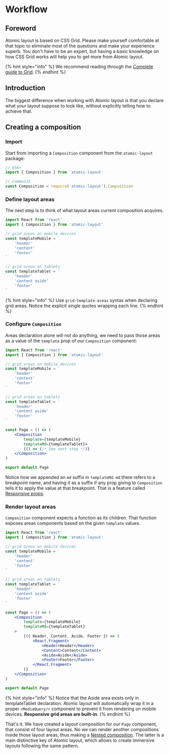 # Workflow

## Foreword

Atomic layout is based on CSS Grid. Please make yourself comfortable at that topic to eliminate most of the questions and make your experience superb. You don't have to be an expert, but having a basic knowledge on how CSS Grid works will help you to get more from Atomic layout.

{% hint style="info" %}
We recommend reading through the [Complete guide to Grid](https://css-tricks.com/snippets/css/complete-guide-grid).
{% endhint %}

## Introduction

The biggest difference when working with Atomic layout is that you declare what your layout suppose to look like, without explicitly telling how to achieve that.

## Creating a composition

### Import

Start from importing a `Composition` component from the `atomic-layout` package:

```jsx
// ES6+
import { Composition } from 'atomic-layout'

// CommonJS
const Composition = require('atomic-layout').Composition
```

### Define layout areas

The next step is to think of what layout areas current composition acquires.

```jsx
import React from 'react'
import { Composition } from 'atomic-layout'

// grid areas on mobile devices
const templateMobile = `
    'header'
    'content'
    'footer'
`

// grid areas on tablets
const templateTablet = `
    'header'
    'content aside'
    'footer'
`
```

{% hint style="info" %}
Use `grid-template-areas` syntax when declaring grid areas. Notice the explicit single quotes wrapping each line.
{% endhint %}

### Configure `Composition`

Areas declaration alone will not do anything, we need to pass those areas as a value of the `template` prop of our `Composition` component:

```jsx
import React from 'react'
import { Composition } from 'atomic-layout'

// grid areas on mobile devices
const templateMobile = `
    'header'
    'content'
    'footer'
`

// grid areas on tablets
const templateTablet = `
    'header'
    'content aside'
    'footer'
`

const Page = () => (
    <Composition
        template={templateMobile}
        templateMd={templateTablet}>
        {() => (/* See next step */)}
    </Composition>
)

export default Page
```

Notice how we appended an `md` suffix in `templateMd`. `md` there refers to a breakpoint name, and having it as a suffix if any prop giving to `Composition` tells it to apply the value at that breakpoint. That is a feature called [Responsive props](../../fundamentals/responsive-props.md).

### Render layout areas

`Composition` component expects a function as its children. That function exposes areas components based on the given `template` values.

```jsx
import React from 'react'
import { Composition } from 'atomic-layout'

// grid areas on mobile devices
const templateMobile = `
    'header'
    'content'
    'footer'
`

// grid areas on tablets
const templateTablet = `
    'header'
    'content aside'
    'footer'
`

const Page = () => (
    <Composition
        template={templateMobile}
        templateMd={templateTablet}
    >
        {({ Header, Content, Aside, Footer }) => (
            <React.Fragment>
                <Header>Header</Header>
                <Content>Content</Content>
                <Aside>Aside</Aside>
                <Footer>Footer</Footer>
            </React.Fragment>
        )}
    </Composition>
)

export default Page
```

{% hint style="info" %}
Notice that the Aside area exists only in templateTablet declaration. Atomic layout will automatically wrap it in a proper `<MediaQuery/>` component to prevent it from rendering on mobile devices. **Responsive grid areas are built-in**.
{% endhint %}

That's it. We have created a layout composition for our `Page` component, that consist of four layout areas. No we can render another compositions inside those layout areas, thus making a [Nested composition](../../components/composition.md#nested-composition). The latter is a main distinctive key of Atomic layout, which allows to create immersive layouts following the same pattern.

